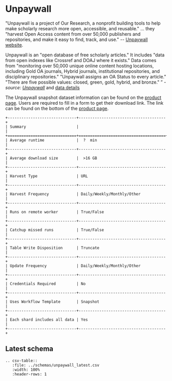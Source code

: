 # Unpaywall

"Unpaywall is a project of Our Research, a nonprofit building tools to help make scholarly
research more open, accessible, and reusable." ... they "harvest Open Access content from
over 50,000 publishers and repositories, and make it easy to find, track, and use."
-- [Unpaywall website](https://unpaywall.org/).

Unpaywall is an "open database of free scholarly articles." It includes "data from open indexes like Crossref 
and DOAJ where it exists." Data comes from "monitoring over 50,000 unique online content hosting locations, 
including Gold OA journals, Hybrid journals, institutional repositories, and disciplinary repositories." 
"Unpaywall assigns an OA Status to every article." "There are five possible values: closed, green, gold, 
hybrid, and bronze."
” _- source: [Unpaywall](https://unpaywall.org/)_ 
and [data details](https://unpaywall.org/data-format)

The Unpaywall snapshot dataset information can be found on the [product page](https://unpaywall.org/products/snapshot).  Users are required to fill in a form to get their download link. The link can be found on the bottom of the [product page](https://unpaywall.org/products/snapshot).

 ```eval_rst
+------------------------------+--------------------------------------+
| Summary                      |                                      |
+==============================+======================================+
| Average runtime              |  ?  min                              |
+------------------------------+--------------------------------------+
| Average download size        |  >16 GB                              |
+------------------------------+--------------------------------------+
| Harvest Type                 | URL                                  |
+------------------------------+--------------------------------------+
| Harvest Frequency            | Daily/Weekly/Monthly/Other           |
+------------------------------+--------------------------------------+
| Runs on remote worker        | True/False                           |
+------------------------------+--------------------------------------+
| Catchup missed runs          | True/False                           |
+------------------------------+--------------------------------------+
| Table Write Disposition      | Truncate                             |
+------------------------------+--------------------------------------+
| Update Frequency             | Daily/Weekly/Monthly/Other           |
+------------------------------+--------------------------------------+
| Credentials Required         | No                                   |
+------------------------------+--------------------------------------+
| Uses Workflow Template       | Snapshot                             |
+------------------------------+--------------------------------------+
| Each shard includes all data | Yes                                  |
+------------------------------+--------------------------------------+
```

## Latest schema
``` eval_rst
.. csv-table::
   :file: ../schemas/unpaywall_latest.csv
   :width: 100%
   :header-rows: 1
```